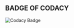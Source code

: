## BADGE OF CODACY
![Codacy Badge](https://app.codacy.com/project/badge/Grade/1831815c33be4ac7b122897e9cd40e25)

